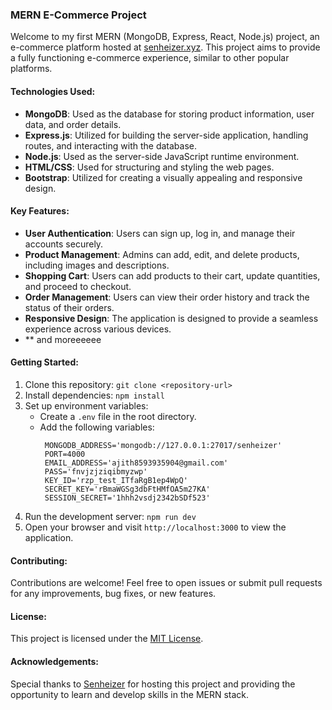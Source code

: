 ### MERN E-Commerce Project

Welcome to my first MERN (MongoDB, Express, React, Node.js) project, an e-commerce platform hosted at [senheizer.xyz](https://www.senheizer.xyz). This project aims to provide a fully functioning e-commerce experience, similar to other popular platforms.

#### Technologies Used:
- **MongoDB**: Used as the database for storing product information, user data, and order details.
- **Express.js**: Utilized for building the server-side application, handling routes, and interacting with the database.
- **Node.js**: Used as the server-side JavaScript runtime environment.
- **HTML/CSS**: Used for structuring and styling the web pages.
- **Bootstrap**: Utilized for creating a visually appealing and responsive design.

#### Key Features:
- **User Authentication**: Users can sign up, log in, and manage their accounts securely.
- **Product Management**: Admins can add, edit, and delete products, including images and descriptions.
- **Shopping Cart**: Users can add products to their cart, update quantities, and proceed to checkout.
- **Order Management**: Users can view their order history and track the status of their orders.
- **Responsive Design**: The application is designed to provide a seamless experience across various devices.
- ** and moreeeeee

#### Getting Started:
1. Clone this repository: `git clone <repository-url>`
2. Install dependencies: `npm install`
3. Set up environment variables:
   - Create a `.env` file in the root directory.
   - Add the following variables:
     ```
      MONGODB_ADDRESS='mongodb://127.0.0.1:27017/senheizer'
      PORT=4000
      EMAIL_ADDRESS='ajith8593935904@gmail.com'
      PASS='fnvjzjziqibmyzwp'
      KEY_ID='rzp_test_ITfaRgB1ep4WpQ'
      SECRET_KEY='rBmaWGSg3dbFtHMfOA5m27KA'
      SESSION_SECRET='1hhh2vsdj2342bSDf523'

     ```
4. Run the development server: `npm run dev`
5. Open your browser and visit `http://localhost:3000` to view the application.

#### Contributing:
Contributions are welcome! Feel free to open issues or submit pull requests for any improvements, bug fixes, or new features.

#### License:
This project is licensed under the [MIT License](LICENSE).

#### Acknowledgements:
Special thanks to [Senheizer](https://www.senheizer.xyz) for hosting this project and providing the opportunity to learn and develop skills in the MERN stack.
